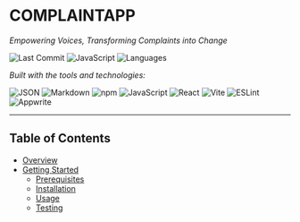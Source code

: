 # COMPLAINTAPP

*Empowering Voices, Transforming Complaints into Change*

![Last Commit](https://img.shields.io/badge/last%20commit-today-black)
![JavaScript](https://img.shields.io/badge/javascript-98.2%25-blue)
![Languages](https://img.shields.io/badge/languages-2-blue)

*Built with the tools and technologies:*

![JSON](https://img.shields.io/badge/JSON-000000?logo=json&logoColor=white)
![Markdown](https://img.shields.io/badge/Markdown-000000?logo=markdown&logoColor=white)
![npm](https://img.shields.io/badge/npm-CB3837?logo=npm&logoColor=white)
![JavaScript](https://img.shields.io/badge/JavaScript-F7DF1E?logo=javascript&logoColor=black)
![React](https://img.shields.io/badge/React-61DAFB?logo=react&logoColor=black)
![Vite](https://img.shields.io/badge/Vite-646CFF?logo=vite&logoColor=white)
![ESLint](https://img.shields.io/badge/ESLint-4B32C3?logo=eslint&logoColor=white)
![Appwrite](https://img.shields.io/badge/Appwrite-F02E65?logo=appwrite&logoColor=white)

---

## Table of Contents

- [Overview](#overview)
- [Getting Started](#getting-started)
  - [Prerequisites](#prerequisites)
  - [Installation](#installation)
  - [Usage](#usage)
  - [Testing](#testing)
